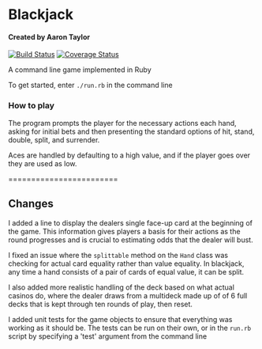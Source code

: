 # Blackjack
#### Created by Aaron Taylor

[![Build Status](https://travis-ci.org/kujenga/blackjack.svg?branch=master)](https://travis-ci.org/kujenga/blackjack)
[![Coverage Status](https://coveralls.io/repos/kujenga/blackjack/badge.svg)](https://coveralls.io/r/kujenga/blackjack)

A command line game implemented in Ruby

To get started, enter `./run.rb` in the command line

### How to play
The program prompts the player for the necessary actions each hand, asking for initial bets and then presenting the standard options of hit, stand, double, split, and surrender.

Aces are handled by defaulting to a high value, and if the player goes over they are used as low.

========================

## Changes

I added a line to display the dealers single face-up card at the beginning of the game. This information gives players a basis for their actions as the round progresses and is crucial to estimating odds that the dealer will bust.

I fixed an issue where the `splittable` method on the `Hand` class was checking for actual card equality rather than value equality. In blackjack, any time a hand consists of a pair of cards of equal value, it can be split.

I also added more realistic handling of the deck based on what actual casinos do, where the dealer draws from a multideck made up of of 6 full decks that is kept through ten rounds of play, then reset.

I added unit tests for the game objects to ensure that everything was working as it should be. The tests can be run on their own, or in the `run.rb` script by specifying a 'test' argument from the command line
